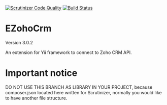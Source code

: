 [![Scrutinizer Code Quality](https://scrutinizer-ci.com/g/dmitry-kulikov/EZohoCrm/badges/quality-score.png?b=scrutinizer)](https://scrutinizer-ci.com/g/dmitry-kulikov/EZohoCrm/?branch=scrutinizer)
[![Build Status](https://scrutinizer-ci.com/g/dmitry-kulikov/EZohoCrm/badges/build.png?b=scrutinizer)](https://scrutinizer-ci.com/g/dmitry-kulikov/EZohoCrm/build-status/scrutinizer)

EZohoCrm
========

Version 3.0.2

An extension for Yii framework to connect to Zoho CRM API.

Important notice
========

DO NOT USE THIS BRANCH AS LIBRARY IN YOUR PROJECT,
because composer.json located here written for Scrutinizer, normally you would like to have another file structure.
